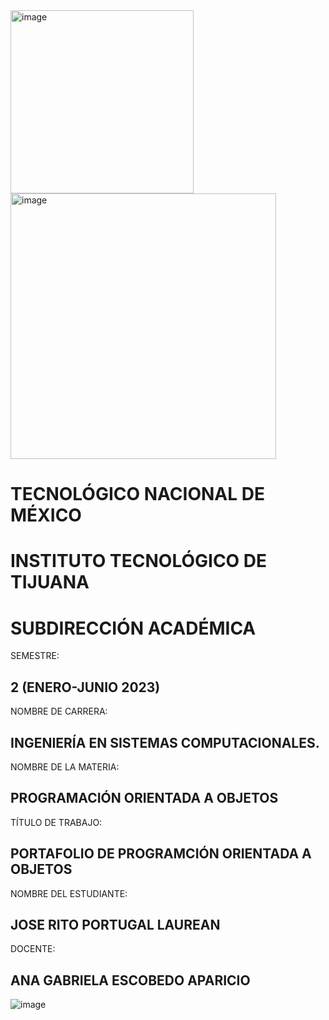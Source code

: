 <img width="293" alt="image" src="https://user-images.githubusercontent.com/126290786/225111896-3db310e9-6d2c-4b05-aa6e-e72f96e7d205.png">

<img width="425" alt="image" src="https://user-images.githubusercontent.com/126290786/225111924-642d5f1b-6e06-4821-aa04-70fb4d7df32e.png">

# TECNOLÓGICO NACIONAL DE MÉXICO
# INSTITUTO TECNOLÓGICO DE TIJUANA
# SUBDIRECCIÓN ACADÉMICA

SEMESTRE:
## 2 (ENERO-JUNIO 2023)

NOMBRE DE CARRERA:
## INGENIERÍA EN SISTEMAS COMPUTACIONALES.

NOMBRE DE LA MATERIA:
## PROGRAMACIÓN ORIENTADA A OBJETOS

TÍTULO DE TRABAJO:
## PORTAFOLIO DE PROGRAMCIÓN ORIENTADA A OBJETOS

NOMBRE DEL ESTUDIANTE:
## JOSE RITO PORTUGAL LAUREAN

DOCENTE:
## ANA GABRIELA ESCOBEDO APARICIO

![image](https://user-images.githubusercontent.com/126290786/225111986-4c0e61d5-76bc-4f05-a533-09ca6e36d898.png)
